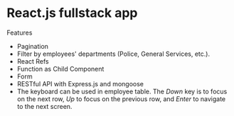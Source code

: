 # React.js fullstack app

Features
- Pagination
- Filter by employees' departments (Police, General Services, etc.).
- React Refs
- Function as Child Component
- Form
- RESTful API with Express.js and mongoose
- The keyboard can be used in employee table. The *Down* key is to focus on the next row, *Up* to focus on the previous row, and *Enter* to navigate to the next screen.
    